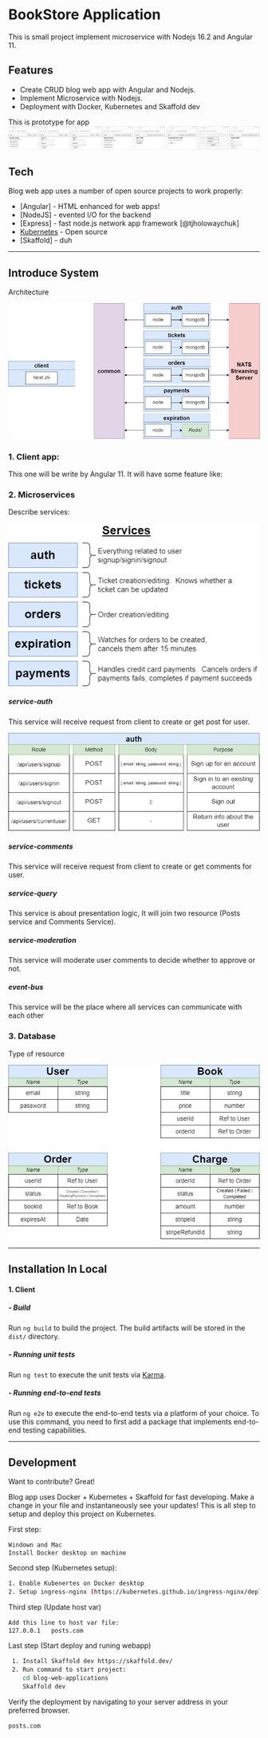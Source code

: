 # BookStore Application

This is small project implement microservice with Nodejs 16.2 and Angular 11.
## Features

- Create CRUD blog web app with Angular and Nodejs.
- Implement Microservice with Nodejs.
- Deployment with Docker, Kubernetes and Skaffold dev

This is prototype for app
![alt text](documents/assets/prototype-bookstore.png)

## Tech

Blog web app uses a number of open source projects to work properly:

- [Angular] - HTML enhanced for web apps!
- [NodeJS] - evented I/O for the backend
- [Express] - fast node.js network app framework [@tjholowaychuk]
- [Kubernetes](https://breakdance.github.io/breakdance/) - Open source
- [Skaffold] - duh

***
## Introduce System

Architecture

![alt text](documents/assets/micro-architecture.png)

###  1. Client app:
This one will be write by Angular 11. It will have some feature like:

### 2. Microservices

Describe services:

![alt text](documents/assets/services.png)

##### service-auth
This service will receive request from client to create or get post for user. 

![alt text](documents/assets/auth-srv-api.png)

##### service-comments
This service will receive request from client to create or get comments for user. 

##### service-query
This service is about presentation logic, It will join two resource (Posts service and Comments Service).

##### service-moderation
This service will moderate user comments to decide whether to approve or not.

##### event-bus
This service will be the place where all services can communicate with each other

### 3. Database

Type of resource

![alt text](documents/assets/type-of-resource.png)

***

## Installation In Local
#### 1. Client

##### - Build

Run `ng build` to build the project. The build artifacts will be stored in the `dist/` directory.

##### - Running unit tests

Run `ng test` to execute the unit tests via [Karma](https://karma-runner.github.io).

##### - Running end-to-end tests

Run `ng e2e` to execute the end-to-end tests via a platform of your choice. To use this command, you need to first add a package that implements end-to-end testing capabilities.

***
## Development

Want to contribute? Great!

Blog app uses Docker + Kubernetes  + Skaffold for fast developing.
Make a change in your file and instantaneously see your updates!
This is all step to setup and deploy this project on Kubernetes.

First step:

```
Windown and Mac
Install Docker desktop on machine
```

Second step (Kubernetes setup):

```sh
1. Enable Kubenertes on Docker desktop
2. Setup ingress-nginx (https://kubernetes.github.io/ingress-nginx/deploy/)
```

Third step (Update host var)
```
Add this line to host var file:
127.0.0.1   posts.com
```

Last step (Start deploy and runing webapp)

```sh
 1. Install Skaffold dev https://skaffold.dev/
 2. Run command to start project:
    cd blog-web-applications
    Skaffold dev
```

Verify the deployment by navigating to your server address in
your preferred browser.

```sh
posts.com
```


